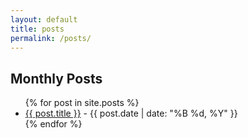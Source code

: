 ```yaml
---
layout: default
title: posts
permalink: /posts/
---
```


<h2>Monthly Posts</h2>
<ul>
  {% for post in site.posts %}
    <li>
      <a href="{{ post.url | prepend: site.baseurl }}">{{ post.title }}</a> - {{ post.date | date: "%B %d, %Y" }}
    </li>
  {% endfor %}
</ul>
